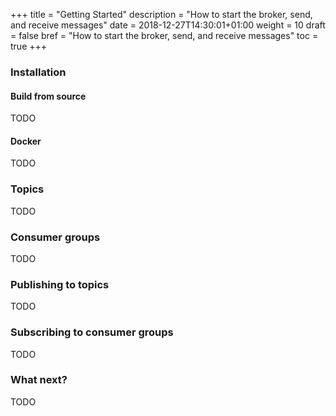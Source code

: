 +++
title = "Getting Started"
description = "How to start the broker, send, and receive messages"
date = 2018-12-27T14:30:01+01:00
weight = 10
draft = false
bref = "How to start the broker, send, and receive messages"
toc = true
+++

### Installation

#### Build from source

TODO

#### Docker

TODO

### Topics

TODO

### Consumer groups

TODO

### Publishing to topics

TODO

### Subscribing to consumer groups

TODO

### What next?

TODO
